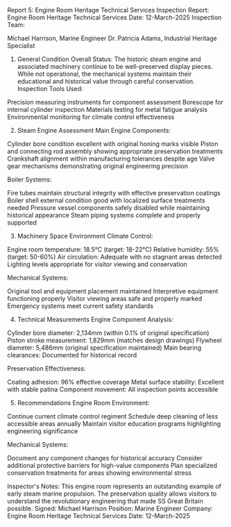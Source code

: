 Report 5: Engine Room Heritage Technical Services
Inspection Report: Engine Room Heritage Technical Services
Date: 12-March-2025
Inspection Team:

Michael Harrison, Marine Engineer
Dr. Patricia Adams, Industrial Heritage Specialist

1. General Condition
Overall Status: The historic steam engine and associated machinery continue to be well-preserved display pieces. While not operational, the mechanical systems maintain their educational and historical value through careful conservation.
Inspection Tools Used:

Precision measuring instruments for component assessment
Borescope for internal cylinder inspection
Materials testing for metal fatigue analysis
Environmental monitoring for climate control effectiveness

2. Steam Engine Assessment
Main Engine Components:

Cylinder bore condition excellent with original honing marks visible
Piston and connecting rod assembly showing appropriate preservation treatments
Crankshaft alignment within manufacturing tolerances despite age
Valve gear mechanisms demonstrating original engineering precision

Boiler Systems:

Fire tubes maintain structural integrity with effective preservation coatings
Boiler shell external condition good with localized surface treatments needed
Pressure vessel components safely disabled while maintaining historical appearance
Steam piping systems complete and properly supported

3. Machinery Space Environment
Climate Control:

Engine room temperature: 18.5°C (target: 18-22°C)
Relative humidity: 55% (target: 50-60%)
Air circulation: Adequate with no stagnant areas detected
Lighting levels appropriate for visitor viewing and conservation

Mechanical Systems:

Original tool and equipment placement maintained
Interpretive equipment functioning properly
Visitor viewing areas safe and properly marked
Emergency systems meet current safety standards

4. Technical Measurements
Engine Component Analysis:

Cylinder bore diameter: 2,134mm (within 0.1% of original specification)
Piston stroke measurement: 1,829mm (matches design drawings)
Flywheel diameter: 5,486mm (original specification maintained)
Main bearing clearances: Documented for historical record

Preservation Effectiveness:

Coating adhesion: 96% effective coverage
Metal surface stability: Excellent with stable patina
Component movement: All inspection points accessible

5. Recommendations
Engine Room Environment:

Continue current climate control regiment
Schedule deep cleaning of less accessible areas annually
Maintain visitor education programs highlighting engineering significance

Mechanical Systems:

Document any component changes for historical accuracy
Consider additional protective barriers for high-value components
Plan specialized conservation treatments for areas showing environmental stress

Inspector's Notes: This engine room represents an outstanding example of early steam marine propulsion. The preservation quality allows visitors to understand the revolutionary engineering that made SS Great Britain possible.
Signed:
Michael Harrison
Position: Marine Engineer
Company: Engine Room Heritage Technical Services
Date: 12-March-2025